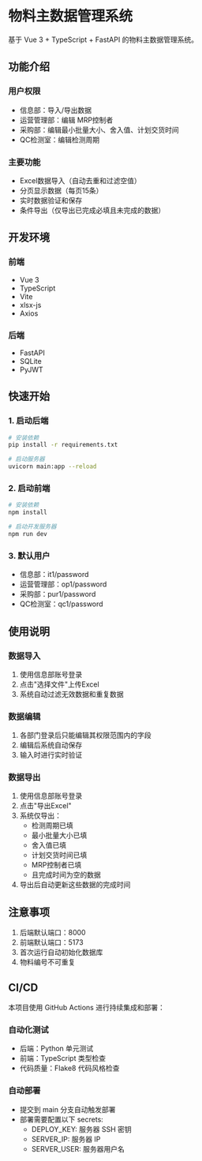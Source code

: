 # 物料主数据管理系统

基于 Vue 3 + TypeScript + FastAPI 的物料主数据管理系统。

## 功能介绍

### 用户权限
- 信息部：导入/导出数据
- 运营管理部：编辑 MRP控制者
- 采购部：编辑最小批量大小、舍入值、计划交货时间
- QC检测室：编辑检测周期

### 主要功能
- Excel数据导入（自动去重和过滤空值）
- 分页显示数据（每页15条）
- 实时数据验证和保存
- 条件导出（仅导出已完成必填且未完成的数据）

## 开发环境

### 前端
- Vue 3
- TypeScript
- Vite
- xlsx-js
- Axios

### 后端
- FastAPI
- SQLite
- PyJWT

## 快速开始

### 1. 启动后端

```bash
# 安装依赖
pip install -r requirements.txt

# 启动服务器
uvicorn main:app --reload
```

### 2. 启动前端

```bash
# 安装依赖
npm install

# 启动开发服务器
npm run dev
```

### 3. 默认用户
- 信息部：it1/password
- 运营管理部：op1/password
- 采购部：pur1/password
- QC检测室：qc1/password

## 使用说明

### 数据导入
1. 使用信息部账号登录
2. 点击"选择文件"上传Excel
3. 系统自动过滤无效数据和重复数据

### 数据编辑
1. 各部门登录后只能编辑其权限范围内的字段
2. 编辑后系统自动保存
3. 输入时进行实时验证

### 数据导出
1. 使用信息部账号登录
2. 点击"导出Excel"
3. 系统仅导出：
   - 检测周期已填
   - 最小批量大小已填
   - 舍入值已填
   - 计划交货时间已填
   - MRP控制者已填
   - 且完成时间为空的数据
4. 导出后自动更新这些数据的完成时间

## 注意事项

1. 后端默认端口：8000
2. 前端默认端口：5173
3. 首次运行自动初始化数据库
4. 物料编号不可重复

## CI/CD

本项目使用 GitHub Actions 进行持续集成和部署：

### 自动化测试
- 后端：Python 单元测试
- 前端：TypeScript 类型检查
- 代码质量：Flake8 代码风格检查

### 自动部署
- 提交到 main 分支自动触发部署
- 部署需要配置以下 secrets:
  - DEPLOY_KEY: 服务器 SSH 密钥
  - SERVER_IP: 服务器 IP
  - SERVER_USER: 服务器用户名
